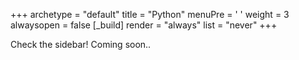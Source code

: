 +++ 
archetype = "default" 
title = "Python" 
menuPre = '<i class="fa-fw fas fa-staff-snake"></i> '
weight = 3
alwaysopen = false
[_build]
  render = "always"
  list = "never"
+++

Check the sidebar! Coming soon..

